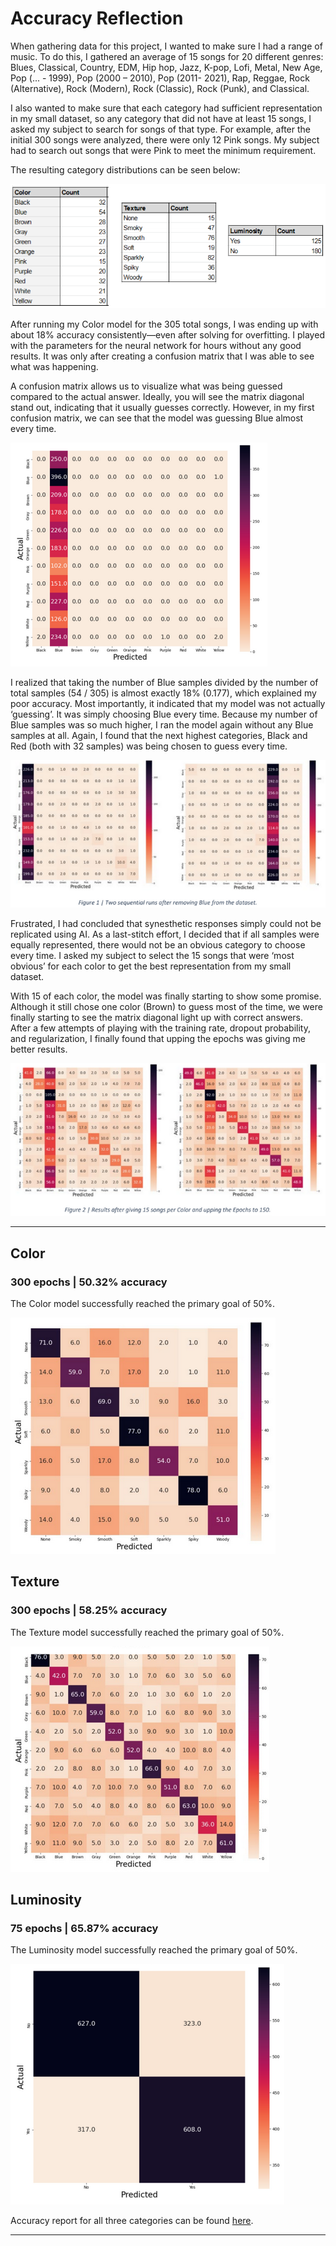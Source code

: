 # Accuracy Reflection
When gathering data for this project, I wanted to make sure I had a range of music. To do this, I gathered an average of 15 songs for 20 different genres: Blues, Classical, Country, EDM, Hip hop, Jazz, K-pop, Lofi, Metal, New Age, Pop (... - 1999), Pop (2000 – 2010), Pop (2011- 2021), Rap, Reggae, Rock (Alternative), Rock (Modern), Rock (Classic), Rock (Punk), and Classical. 

I also wanted to make sure that each category had sufficient representation in my small dataset, so any category that did not have at least 15 songs, I asked my subject to search for songs of that type. For example, after the initial 300 songs were analyzed, there were only 12 Pink songs. My subject had to search out songs that were Pink to meet the minimum requirement. 

The resulting category distributions can be seen below:

![picture 2](../images/e407d770f93aa437cfc5b1319a0ceafb0d873f4b10e4d78f8ef9a4bd2320aa71.png)  

After running my Color model for the 305 total songs, I was ending up with about 18% accuracy consistently—even after solving for overfitting. I played with the parameters for the neural network for hours without any good results. It was only after creating a confusion matrix that I was able to see what was happening. 

A confusion matrix allows us to visualize what was being guessed compared to the actual answer. Ideally, you will see the matrix diagonal stand out, indicating that it usually guesses correctly. However, in my first confusion matrix, we can see that the model was guessing Blue almost every time. 

![picture 3](../images/ce88ddac774e5e2bc9e80b64d4ecad22121ead5a6bf4d19ff8f047dcda02db1d.png?classes=float-right) 

I realized that taking the number of Blue samples divided by the number of total samples (54 / 305) is almost exactly 18% (0.177), which explained my poor accuracy. 
Most importantly, it indicated that my model was not actually ‘guessing’. It was simply choosing Blue every time. Because my number of Blue samples was so much higher, I ran the model again without any Blue samples at all. Again, I found that the next highest categories, Black and Red (both with 32 samples) was being chosen to guess every time.

![picture 4](../images/7a2b6bddc116cfc4e26f22f3c97b28a45ce034b34de78408ed182ad5c21cef97.png)  

Frustrated, I had concluded that synesthetic responses simply could not be replicated using AI. As a last-stitch effort, I decided that if all samples were equally represented, there would not be an obvious category to choose every time. I asked my subject to select the 15 songs that were ‘most obvious’ for each color to get the best representation from my small dataset.

With 15 of each color, the model was finally starting to show some promise. Although it still chose one color (Brown) to guess most of the time, we were finally starting to see the matrix diagonal light up with correct answers. After a few attempts of playing with the training rate, dropout probability, and regularization, I finally found that upping the epochs was giving me better results.

![picture 5](../images/c5f8d7879ea2e7e6e52d3f961b0fac5d3a05f135341eeae24c8d8445e5283ba1.png)  

---

## Color
### 300 epochs | 50.32% accuracy

The Color model successfully reached the primary goal of 50%.

![picture 6](../images/38dba31143856d39959606d2aadbf5b115a5d75c35b0c6ad68503f21bc2c0f65.png)  

## Texture
### 300 epochs | 58.25% accuracy

The Texture model successfully reached the primary goal of 50%.

![picture 7](../images/8f8ffdceb18b91820db639fa69ac189e60ee19f8e86f167939f312eff345cdc2.png)  

## Luminosity
### 75 epochs | 65.87% accuracy

The Luminosity model successfully reached the primary goal of 50%.

![picture 8](../images/0a9ff5c4461372110f648fc15cddb20270deb1593c44e19dde575d2d570cd99d.png)  

Accuracy report for all three categories can be found [here](https://drive.google.com/file/d/1zSFwNzc7aQ2I8wNxLzGFGn--V7_go92y/view?usp=sharing).

---
